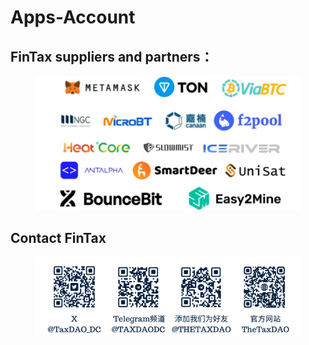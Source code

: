 # Apps-Account

## FinTax suppliers and partners：

<figure><img src="../../.gitbook/assets/image.png" alt=""><figcaption></figcaption></figure>



## Contact FinTax

<figure><img src="../../.gitbook/assets/1722422345256 (1).png" alt=""><figcaption></figcaption></figure>
